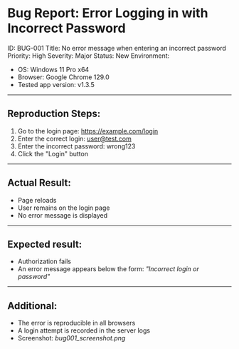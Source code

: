 # Bug Report: Error Logging in with Incorrect Password

ID: BUG-001
Title: No error message when entering an incorrect password
Priority: High
Severity: Major
Status: New
Environment:
- OS: Windows 11 Pro x64
- Browser: Google Chrome 129.0
- Tested app version: v1.3.5

---

## Reproduction Steps:
1. Go to the login page: https://example.com/login
2. Enter the correct login: user@test.com
3. Enter the incorrect password: wrong123
4. Click the "Login" button

---

## Actual Result:
- Page reloads
- User remains on the login page
- No error message is displayed

---

## Expected result:
- Authorization fails
- An error message appears below the form: *"Incorrect login or password"*

---

## Additional:
- The error is reproducible in all browsers
- A login attempt is recorded in the server logs
- Screenshot: *bug001_screenshot.png*
